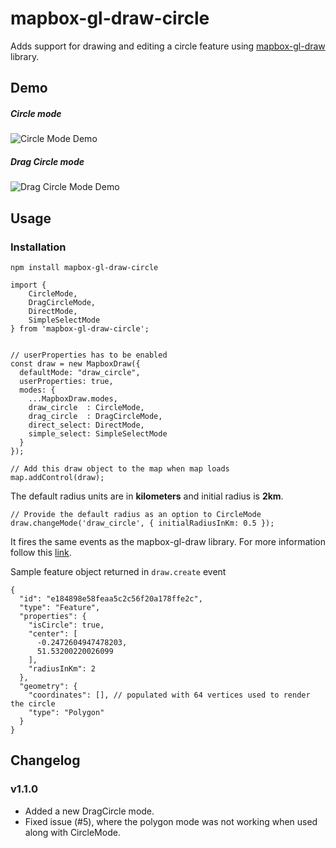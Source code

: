 # mapbox-gl-draw-circle

Adds support for drawing and editing a circle feature using [mapbox-gl-draw](https://github.com/mapbox/mapbox-gl-draw) library.

## Demo

##### Circle mode
![Circle Mode Demo](demo/CircleModeDemo.gif)

##### Drag Circle mode
![Drag Circle Mode Demo](demo/DragCircleDemo.gif)


## Usage

### Installation

```
npm install mapbox-gl-draw-circle
```

```
import {
    CircleMode,
    DragCircleMode,
    DirectMode,
    SimpleSelectMode
} from 'mapbox-gl-draw-circle';


// userProperties has to be enabled
const draw = new MapboxDraw({
  defaultMode: "draw_circle",
  userProperties: true,
  modes: {
    ...MapboxDraw.modes,
    draw_circle  : CircleMode,
    drag_circle  : DragCircleMode,
    direct_select: DirectMode,
    simple_select: SimpleSelectMode
  }
});

// Add this draw object to the map when map loads
map.addControl(draw);
```

The default radius units are in **kilometers** and initial radius is **2km**.

```
// Provide the default radius as an option to CircleMode
draw.changeMode('draw_circle', { initialRadiusInKm: 0.5 });
```

It fires the same events as the mapbox-gl-draw library. For more information follow this [link](https://github.com/mapbox/mapbox-gl-draw/blob/master/docs/API.md#events).

Sample feature object returned in `draw.create` event
```
{
  "id": "e184898e58feaa5c2c56f20a178ffe2c",
  "type": "Feature",
  "properties": {
    "isCircle": true,
    "center": [
      -0.2472604947478203,
      51.53200220026099
    ],
    "radiusInKm": 2
  },
  "geometry": {
    "coordinates": [], // populated with 64 vertices used to render the circle
    "type": "Polygon"
  }
}
```

## Changelog

### v1.1.0

* Added a new DragCircle mode.
* Fixed issue (#5), where the polygon mode was not working when used along with CircleMode.